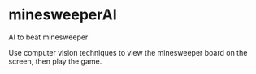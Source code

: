 # minesweeperAI
AI to beat minesweeper

Use computer vision techniques to view the minesweeper board on the screen, then play the game.